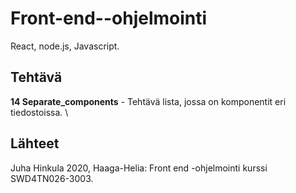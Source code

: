 # Front-end--ohjelmointi
React, node.js, Javascript.


## Tehtävä
**14 Separate_components** - Tehtävä lista, jossa on komponentit eri tiedostoissa. \


## Lähteet
Juha Hinkula 2020, Haaga-Helia: Front end -ohjelmointi kurssi SWD4TN026-3003.
